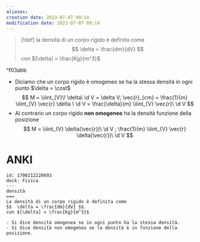 ```yaml
---
aliases: 
creation date: 2023-07-07 09:14
modification date: 2023-07-07 09:14
---
```


>[!def]
>la densità di un corpo rigido è definita come
>$$ \delta = \frac{dm}{dV}  $$
>con $[\delta] = \frac{Kg}{m^3}$

^f03abb

- Diciamo che un corpo rigido è omogeneo se ha la stessa densità in ogni punto $\delta = \cost$ $$ M = \iiint_{V}\! \delta\  \d V = \delta V; \vec{r}_{cm} = \frac{1}{m} \iiint_{V} \vec{r} \delta \ \d V = \frac{\delta}{m} \iiint_{V} \vec{r}\ \d V $$
- Al contrario un corpo rigido **non omogeneo** ha la densità funzione della posizione
$$ M = \iiint_{V} \delta(\vec{r})\ \d V ; \frac{1}{m} \iiint_{V} \vec{r} \delta(\vec{r})\ \d V $$


# ANKI

```anki
id: 1700212220693
deck: Fisica
---
densità
===
La densità di un corpo rigido è definita come
$$  \delta = \frac{dm}{dV} $$
con $[\delta] = \frac{Kg}{m^3}$

- Si dice densità omogenea se in ogni punto ha la stessa densità.
- Si dice densità non omogenea se la densità è in funzione della posizione.
```
